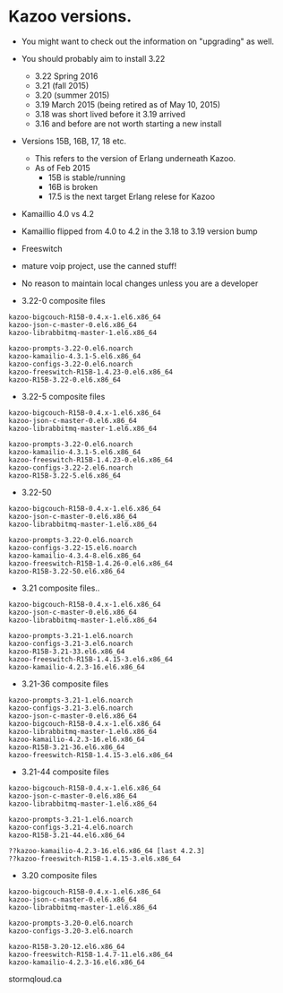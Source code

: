 # Kazoo versions.

* You might want to check out the information on "upgrading" as well.

* You should probably aim to install 3.22
  * 3.22 Spring 2016
  * 3.21 (fall 2015)
  * 3.20 (summer 2015)
  * 3.19 March 2015 (being retired as of May 10, 2015)
  * 3.18 was short lived before it 3.19 arrived
  * 3.16 and before are not worth starting a new install

* Versions 15B, 16B, 17, 18 etc.
  * This refers to the version of Erlang underneath Kazoo.
  * As of Feb 2015
    * 15B is stable/running 
    * 16B is broken
    * 17.5 is the next target Erlang relese for Kazoo
    

* Kamaillio 4.0 vs 4.2
 * Kamaillio flipped from 4.0 to 4.2 in the 3.18 to 3.19 version bump
 
* Freeswitch
 * mature voip project, use the canned stuff!
 * No reason to maintain local changes unless you are a developer


* 3.22-0 composite files
```
kazoo-bigcouch-R15B-0.4.x-1.el6.x86_64
kazoo-json-c-master-0.el6.x86_64
kazoo-librabbitmq-master-1.el6.x86_64

kazoo-prompts-3.22-0.el6.noarch
kazoo-kamailio-4.3.1-5.el6.x86_64
kazoo-configs-3.22-0.el6.noarch
kazoo-freeswitch-R15B-1.4.23-0.el6.x86_64
kazoo-R15B-3.22-0.el6.x86_64
```

* 3.22-5 composite files
```
kazoo-bigcouch-R15B-0.4.x-1.el6.x86_64
kazoo-json-c-master-0.el6.x86_64
kazoo-librabbitmq-master-1.el6.x86_64

kazoo-prompts-3.22-0.el6.noarch
kazoo-kamailio-4.3.1-5.el6.x86_64
kazoo-freeswitch-R15B-1.4.23-0.el6.x86_64
kazoo-configs-3.22-2.el6.noarch
kazoo-R15B-3.22-5.el6.x86_64
```

* 3.22-50
```
kazoo-bigcouch-R15B-0.4.x-1.el6.x86_64
kazoo-json-c-master-0.el6.x86_64
kazoo-librabbitmq-master-1.el6.x86_64

kazoo-prompts-3.22-0.el6.noarch
kazoo-configs-3.22-15.el6.noarch
kazoo-kamailio-4.3.4-8.el6.x86_64
kazoo-freeswitch-R15B-1.4.26-0.el6.x86_64
kazoo-R15B-3.22-50.el6.x86_64
```


* 3.21 composite files..
```
kazoo-bigcouch-R15B-0.4.x-1.el6.x86_64
kazoo-json-c-master-0.el6.x86_64
kazoo-librabbitmq-master-1.el6.x86_64

kazoo-prompts-3.21-1.el6.noarch
kazoo-configs-3.21-3.el6.noarch
kazoo-R15B-3.21-33.el6.x86_64
kazoo-freeswitch-R15B-1.4.15-3.el6.x86_64
kazoo-kamailio-4.2.3-16.el6.x86_64
```

* 3.21-36 composite files
```
kazoo-prompts-3.21-1.el6.noarch
kazoo-configs-3.21-3.el6.noarch
kazoo-json-c-master-0.el6.x86_64
kazoo-bigcouch-R15B-0.4.x-1.el6.x86_64
kazoo-librabbitmq-master-1.el6.x86_64
kazoo-kamailio-4.2.3-16.el6.x86_64
kazoo-R15B-3.21-36.el6.x86_64
kazoo-freeswitch-R15B-1.4.15-3.el6.x86_64
```

* 3.21-44 composite files
```
kazoo-bigcouch-R15B-0.4.x-1.el6.x86_64
kazoo-json-c-master-0.el6.x86_64
kazoo-librabbitmq-master-1.el6.x86_64

kazoo-prompts-3.21-1.el6.noarch
kazoo-configs-3.21-4.el6.noarch
kazoo-R15B-3.21-44.el6.x86_64

??kazoo-kamailio-4.2.3-16.el6.x86_64 [last 4.2.3]
??kazoo-freeswitch-R15B-1.4.15-3.el6.x86_64
```

* 3.20 composite files
```
kazoo-bigcouch-R15B-0.4.x-1.el6.x86_64
kazoo-json-c-master-0.el6.x86_64
kazoo-librabbitmq-master-1.el6.x86_64

kazoo-prompts-3.20-0.el6.noarch
kazoo-configs-3.20-3.el6.noarch

kazoo-R15B-3.20-12.el6.x86_64
kazoo-freeswitch-R15B-1.4.7-11.el6.x86_64
kazoo-kamailio-4.2.3-16.el6.x86_64

```

stormqloud.ca
